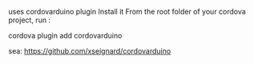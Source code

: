 uses cordovarduino plugin
Install it
From the root folder of your cordova project, run :

cordova plugin add cordovarduino

sea: https://github.com/xseignard/cordovarduino
